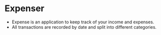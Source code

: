 # Expenser

* Expense is an application to keep track of  your income and expenses.
* All transactions are recorded by date and split into different categories.
